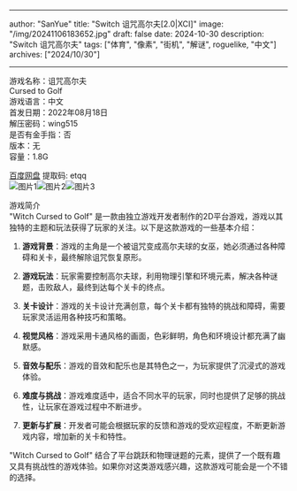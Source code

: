 
---
author: "SanYue"
title: "Switch 诅咒高尔夫[2.0|XCI]"
image: "/img/20241106183652.jpg"
draft: false
date: 2024-10-30
description: "Switch 诅咒高尔夫"
tags: ["体育", "像素", "街机", "解谜", roguelike, "中文"]
archives: ["2024/10/30"]

---

游戏名称：诅咒高尔夫   
Cursed to Golf    
游戏语言：中文  
首发日期：2022年08月18日  
解压密码：wing515  
是否有金手指：否  
版本：无   
容量：1.8G

[百度网盘](https://pan.baidu.com/s/12ijwT0XYZN8QMbk4DONvBg) 提取码: etqq  
![图片1](/img/909b0a.jpg)![图片2](/img/ef0a6f.jpg)![图片3](/img/55ece6.jpg)  

游戏简介  
"Witch Cursed to Golf" 是一款由独立游戏开发者制作的2D平台游戏，游戏以其独特的主题和玩法获得了玩家的关注。以下是这款游戏的一些基本介绍：

1. **游戏背景**：游戏的主角是一个被诅咒变成高尔夫球的女巫，她必须通过各种障碍和关卡，最终解除诅咒恢复原形。

2. **游戏玩法**：玩家需要控制高尔夫球，利用物理引擎和环境元素，解决各种谜题，击败敌人，最终到达每个关卡的终点。

3. **关卡设计**：游戏的关卡设计充满创意，每个关卡都有独特的挑战和障碍，需要玩家灵活运用各种技巧和策略。

4. **视觉风格**：游戏采用卡通风格的画面，色彩鲜明，角色和环境设计都充满了幽默感。

5. **音效与配乐**：游戏的音效和配乐也是其特色之一，为玩家提供了沉浸式的游戏体验。

6. **难度与挑战**：游戏难度适中，适合不同水平的玩家，同时也提供了足够的挑战性，让玩家在游戏过程中不断进步。

7. **更新与扩展**：开发者可能会根据玩家的反馈和游戏的受欢迎程度，不断更新游戏内容，增加新的关卡和特性。

"Witch Cursed to Golf" 结合了平台跳跃和物理谜题的元素，提供了一个既有趣又具有挑战性的游戏体验。如果你对这类游戏感兴趣，这款游戏可能会是一个不错的选择。
